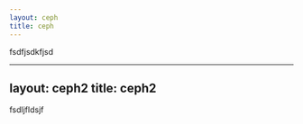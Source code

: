 ```yaml
---
layout: ceph
title: ceph
---
```




fsdfjsdkfjsd




---
layout: ceph2
title: ceph2
---


fsdljfldsjf